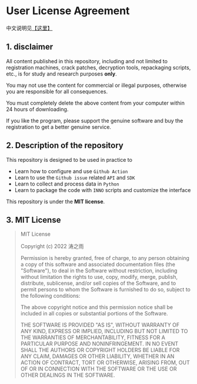 # User License Agreement

中文说明见[【这里】](Agreements.zh.md)

## 1. disclaimer

All content published in this repository, including and not limited to registration machines, crack patches, decryption tools, repackaging scripts, etc., is for study and research purposes **only**.

You may not use the content for commercial or illegal purposes, otherwise you are responsible for all consequences.

You must completely delete the above content from your computer within 24 hours of downloading.

If you like the program, please support the genuine software and buy the registration to get a better genuine service.

## 2. Description of the repository

This repository is designed to be used in practice to
- Learn how to configure and use `Github Action`
- Learn to use the `Github issue` related `API` and `SDK`
- Learn to collect and process data in `Python`
- Learn to package the code with `INNO` scripts and customize the interface

This repository is under the **MIT license**.

## 3. MIT License
> MIT License
>
> Copyright (c) 2022 涛之雨
>
> Permission is hereby granted, free of charge, to any person obtaining a copy
> of this software and associated documentation files (the "Software"), to deal
> in the Software without restriction, including without limitation the rights
> to use, copy, modify, merge, publish, distribute, sublicense, and/or sell
> copies of the Software, and to permit persons to whom the Software is
> furnished to do so, subject to the following conditions:
> 
> The above copyright notice and this permission notice shall be included in all
> copies or substantial portions of the Software.
> 
> THE SOFTWARE IS PROVIDED "AS IS", WITHOUT WARRANTY OF ANY KIND, EXPRESS OR
> IMPLIED, INCLUDING BUT NOT LIMITED TO THE WARRANTIES OF MERCHANTABILITY,
> FITNESS FOR A PARTICULAR PURPOSE AND NONINFRINGEMENT. IN NO EVENT SHALL THE
> AUTHORS OR COPYRIGHT HOLDERS BE LIABLE FOR ANY CLAIM, DAMAGES OR OTHER
> LIABILITY, WHETHER IN AN ACTION OF CONTRACT, TORT OR OTHERWISE, ARISING FROM,
> OUT OF OR IN CONNECTION WITH THE SOFTWARE OR THE USE OR OTHER DEALINGS IN THE
> SOFTWARE.
